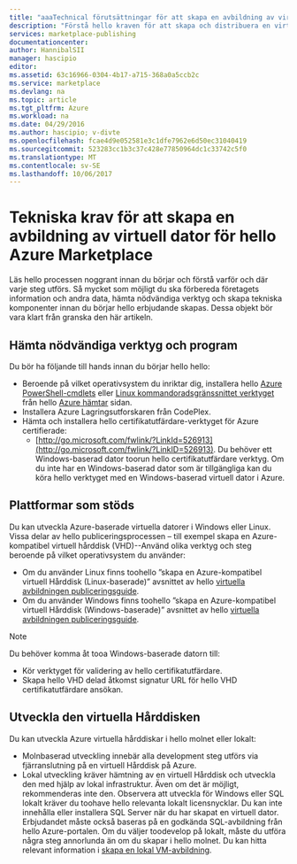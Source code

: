 ```yaml
---
title: "aaaTechnical förutsättningar för att skapa en avbildning av virtuell dator för hello Azure Marketplace | Microsoft Docs"
description: "Förstå hello kraven för att skapa och distribuera en virtuell dator på en bild-toohello Azure Marketplace för andra toopurchase."
services: marketplace-publishing
documentationcenter: 
author: HannibalSII
manager: hascipio
editor: 
ms.assetid: 63c16966-0304-4b17-a715-368a0a5ccb2c
ms.service: marketplace
ms.devlang: na
ms.topic: article
ms.tgt_pltfrm: Azure
ms.workload: na
ms.date: 04/29/2016
ms.author: hascipio; v-divte
ms.openlocfilehash: fcae4d9e052581e3c1dfe7962e6d50ec31040419
ms.sourcegitcommit: 523283cc1b3c37c428e77850964dc1c33742c5f0
ms.translationtype: MT
ms.contentlocale: sv-SE
ms.lasthandoff: 10/06/2017
---
```

# <a name="technical-prerequisites-for-creating-a-virtual-machine-image-for-hello-azure-marketplace"></a>Tekniska krav för att skapa en avbildning av virtuell dator för hello Azure Marketplace
Läs hello processen noggrant innan du börjar och förstå varför och där varje steg utförs. Så mycket som möjligt du ska förbereda företagets information och andra data, hämta nödvändiga verktyg och skapa tekniska komponenter innan du börjar hello erbjudande skapas. Dessa objekt bör vara klart från granska den här artikeln.  

## <a name="download-needed-tools--applications"></a>Hämta nödvändiga verktyg och program
Du bör ha följande till hands innan du börjar hello hello:

* Beroende på vilket operativsystem du inriktar dig, installera hello [Azure PowerShell-cmdlets](https://www.microsoft.com/web/handlers/webpi.ashx/getinstaller/WindowsAzurePowershellGet.3f.3f.3fnew.appids) eller [Linux kommandoradsgränssnittet verktyget](https://go.microsoft.com/fwlink/?LinkId=253472&clcid=0x409) från hello [Azure hämtar](https://azure.microsoft.com/downloads/) sidan.
* Installera Azure Lagringsutforskaren från CodePlex.
* Hämta och installera hello certifikatutfärdare-verktyget för Azure certifierade:
  * [http://go.microsoft.com/fwlink/?LinkId=526913](http://go.microsoft.com/fwlink/?LinkID=526913). Du behöver ett Windows-baserad dator toorun hello certifikatutfärdare verktyg. Om du inte har en Windows-baserad dator som är tillgängliga kan du köra hello verktyget med en Windows-baserad virtuell dator i Azure.

## <a name="platforms-supported"></a>Plattformar som stöds
Du kan utveckla Azure-baserade virtuella datorer i Windows eller Linux. Vissa delar av hello publiceringsprocessen – till exempel skapa en Azure-kompatibel virtuell hårddisk (VHD)--Använd olika verktyg och steg beroende på vilket operativsystem du använder:  

* Om du använder Linux finns toohello ”skapa en Azure-kompatibel virtuell Hårddisk (Linux-baserade)” avsnittet av hello [virtuella avbildningen publiceringsguide](marketplace-publishing-vm-image-creation.md).
* Om du använder Windows finns toohello ”skapa en Azure-kompatibel virtuell Hårddisk (Windows-baserade)” avsnittet av hello [virtuella avbildningen publiceringsguide](marketplace-publishing-vm-image-creation.md).

> [!NOTE]
> Du behöver komma åt tooa Windows-baserade datorn till:
> 
> * Kör verktyget för validering av hello certifikatutfärdare.
> * Skapa hello VHD delad åtkomst signatur URL för hello VHD certifikatutfärdare ansökan.
> 
> 

## <a name="develop-your-vhd"></a>Utveckla den virtuella Hårddisken
Du kan utveckla Azure virtuella hårddiskar i hello molnet eller lokalt:

* Molnbaserad utveckling innebär alla development steg utförs via fjärranslutning på en virtuell Hårddisk på Azure.
* Lokal utveckling kräver hämtning av en virtuell Hårddisk och utveckla den med hjälp av lokal infrastruktur. Även om det är möjligt, rekommenderas inte den. Observera att utveckla för Windows eller SQL lokalt kräver du toohave hello relevanta lokalt licensnycklar. Du kan inte innehålla eller installera SQL Server när du har skapat en virtuell dator. Erbjudandet måste också baseras på en godkända SQL-avbildning från hello Azure-portalen. Om du väljer toodevelop på lokalt, måste du utföra några steg annorlunda än om du skapar i hello molnet. Du kan hitta relevant information i [skapa en lokal VM-avbildning](marketplace-publishing-vm-image-creation-on-premise.md).

[link-acct-creation]:marketplace-publishing-accounts-creation-registration.md
